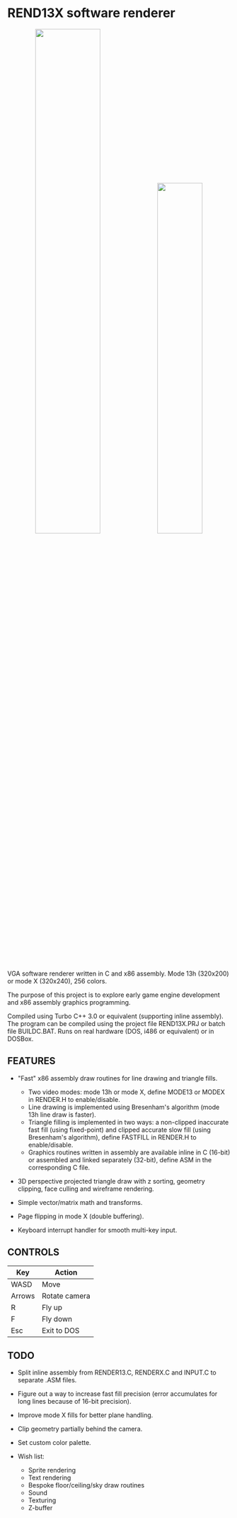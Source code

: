 # REND13X software renderer

<p align="middle">
  <img src="https://media.giphy.com/media/S57czNBuL5ZxcZmrbN/giphy.gif" width="54%" />
  <img src="https://user-images.githubusercontent.com/12766039/148410578-ced829ff-7760-494f-97f8-0395313d4496.gif" width="45%" /> 
</p>

VGA software renderer written in C and x86 assembly. Mode 13h (320x200) or mode X (320x240), 256 colors.

The purpose of this project is to explore early game engine development and x86 assembly graphics programming.

Compiled using Turbo C++ 3.0 or equivalent (supporting inline assembly). The program can be compiled using the project file REND13X.PRJ or batch file BUILDC.BAT. Runs on real hardware (DOS, i486 or equivalent) or in DOSBox.

## FEATURES

- "Fast" x86 assembly draw routines for line drawing and triangle fills.
    - Two video modes: mode 13h or mode X, define MODE13 or MODEX in RENDER.H to enable/disable.
    - Line drawing is implemented using Bresenham's algorithm (mode 13h line draw is faster).
    - Triangle filling is implemented in two ways: a non-clipped inaccurate fast fill (using fixed-point) and clipped accurate slow fill (using Bresenham's algorithm), define FASTFILL in RENDER.H to enable/disable.
    - Graphics routines written in assembly are available inline in C (16-bit) or assembled and linked separately (32-bit), define ASM in the corresponding C file.

- 3D perspective projected triangle draw with z sorting, geometry clipping, face culling and wireframe rendering.

- Simple vector/matrix math and transforms.

- Page flipping in mode X (double buffering).

- Keyboard interrupt handler for smooth multi-key input.

## CONTROLS

| Key | Action |
| --- | ------ |
| WASD | Move |
| Arrows | Rotate camera |
| R | Fly up |
| F | Fly down |
| Esc | Exit to DOS |

## TODO

- Split inline assembly from RENDER13.C, RENDERX.C and INPUT.C to separate .ASM files.

- Figure out a way to increase fast fill precision (error accumulates for long lines because of 16-bit precision).

- Improve mode X fills for better plane handling.

- Clip geometry partially behind the camera.

- Set custom color palette.

- Wish list:
    - Sprite rendering
	- Text rendering
	- Bespoke floor/ceiling/sky draw routines
	- Sound
	- Texturing
	- Z-buffer

